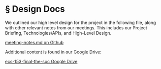 ﻿# § Design Docs

We outlined our high level design for the project in the following file, along with other relevant notes from our meetings. This includes our Project Briefing, Technologies/APIs, and High-Level Design.

[meeting-notes.md on Github](https://github.com/ECS153/final-project-the-soc/blob/master/meeting-notes.md)

Additional content is found in our Google Drive:

[ecs-153-final-the-soc Google Drive](https://drive.google.com/open?id=1d598P9NrBdUvdg1UEE2EVyp9OEHbQABT)
